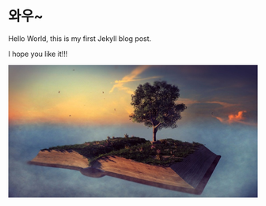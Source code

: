 # 와우~

Hello World, this is my first Jekyll blog post.



I hope you like it!!! 





<img src="../images/2024-11-30-first-posting/a-book-g24b12dc9f_1920.jpg" alt="a-book-g24b12dc9f_1920" />



